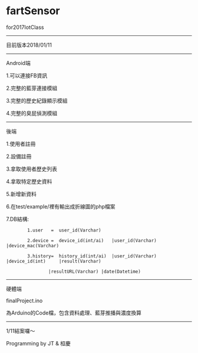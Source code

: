 # fartSensor
for2017IotClass

----------

目前版本2018/01/11

----------

Android端

1.可以連接FB資訊

2.完整的藍芽連接模組

3.完整的歷史紀錄顯示模組

4.完整的臭屁偵測模組

----------

後端

1.使用者註冊

2.設備註冊

3.拿取使用者歷史列表

4.拿取特定歷史資料

5.新增新資料

6.在test/example/裡有輸出成折線圖的php檔案

7.DB結構:

			1.user	 = 	user_id(Varchar)
			
			2.device = 	device_id(int/ai)	|user_id(Varchar)	|device_mac(Varchar)
			
			3.history=	history_id(int/ai)	|user_id(Varchar)	|device_id(int)		|result(Varchar)
			
					|resultURL(Varchar)	|date(Datetime)
					
----------

硬體端

finalProject.ino

為Arduino的Code檔，包含資料處理、藍芽推播與濃度換算

----------

1/11結案囉～

Programming by JT & 桓慶
